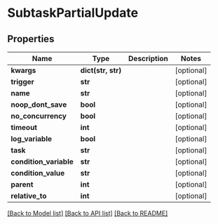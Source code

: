 # SubtaskPartialUpdate

## Properties

Name | Type | Description | Notes
------------ | ------------- | ------------- | -------------
**kwargs** | **dict(str, str)** |  | [optional] 
**trigger** | **str** |  | [optional] 
**name** | **str** |  | [optional] 
**noop_dont_save** | **bool** |  | [optional] 
**no_concurrency** | **bool** |  | [optional] 
**timeout** | **int** |  | [optional] 
**log_variable** | **bool** |  | [optional] 
**task** | **str** |  | [optional] 
**condition_variable** | **str** |  | [optional] 
**condition_value** | **str** |  | [optional] 
**parent** | **int** |  | [optional] 
**relative_to** | **int** |  | [optional] 

[[Back to Model list]](../#documentation-for-models) [[Back to API list]](../#documentation-for-api-endpoints) [[Back to README]](../)


